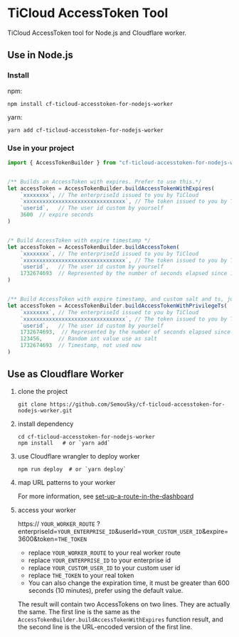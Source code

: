 # TiCloud AccessToken Tool

TiCloud AccessToken tool for Node.js and Cloudflare worker.

## Use in Node.js

### Install

npm:

```shell
npm install cf-ticloud-accesstoken-for-nodejs-worker
```

yarn:

```shell
yarn add cf-ticloud-accesstoken-for-nodejs-worker
```

### Use in your project

```js
import { AccessTokenBuilder } from "cf-ticloud-accesstoken-for-nodejs-worker/src/AccessTokenBuilder.js"


/** Builds an AccessToken with expires. Prefer to use this.*/
let accessToken = AccessTokenBuilder.buildAccessTokenWithExpires(
    `xxxxxxxx`, // The enterpriseId issued to you by TiCloud
    `xxxxxxxxxxxxxxxxxxxxxxxxxxxxxxxx`, // The token issued to you by TiCloud
    `userid`,   // The user id custom by yourself
    3600  // expire seconds
)


/* Build AccessToken with expire timestamp */
let accessToken = AccessTokenBuilder.buildAccessToken(
    `xxxxxxxx`, // The enterpriseId issued to you by TiCloud
    `xxxxxxxxxxxxxxxxxxxxxxxxxxxxxxxx`, // The token issued to you by TiCloud
    `userid`,   // The user id custom by yourself
    1732674693  // Represented by the number of seconds elapsed since 1/1/1970, alway equal recent time plus expire time in second, for example : Math.floor(Date.now()/1000) + 3600
)


/** Build AccessToken with expire timestamp, and custom salt and ts, just for debug.  */
let accessToken = AccessTokenBuilder.buildAccessTokenWithPrivilegeTs(
    `xxxxxxxx`, // The enterpriseId issued to you by TiCloud
    `xxxxxxxxxxxxxxxxxxxxxxxxxxxxxxxx`, // The token issued to you by TiCloud
    `userid`,   // The user id custom by yourself
    1732674693,  // Represented by the number of seconds elapsed since 1/1/1970, alway equal recent time plus expire time in second, for example : Math.floor(Date.now()/1000) + 3600
    123456,     // Random int value use as salt
    1732674693  // Timestamp, not used now
)

```

## Use as Cloudflare Worker

1. clone the project

    ```shell
    git clone https://github.com/SemouSky/cf-ticloud-accesstoken-for-nodejs-worker.git
    ```

2. install dependency

    ```shell
    cd cf-ticloud-accesstoken-for-nodejs-worker
    npm install   # or `yarn add`
    ```

3. use Cloudflare wrangler to deploy worker

    ```shell
    npm run deploy  # or `yarn deploy`
    ```

4. map URL patterns to your worker

    For more information, see [set-up-a-route-in-the-dashboard](https://developers.cloudflare.com/workers/configuration/routing/routes/#set-up-a-route-in-the-dashboard)

5. access your worker

    https:// `YOUR_WORKER_ROUTE` ?enterpriseId=`YOUR_ENTERPRISE_ID`&userId=`YOUR_CUSTOM_USER_ID`&expire=3600&token=`THE_TOKEN`

    - replace `YOUR_WORKER_ROUTE` to your real worker route
    - replace `YOUR_ENTERPRISE_ID` to your enterprise id
    - replace `YOUR_CUSTOM_USER_ID` to your custom user id
    - replace `THE_TOKEN` to your real token
    - You can also change the expiration time, it must be greater than 600 seconds (10 minutes), prefer using the default value.

    The result will contain two AccessTokens on two lines. They are actually the same. The first line is the same as the `AccessTokenBuilder.buildAccessTokenWithExpires` function result, and the second line is the URL-encoded version of the first line.
